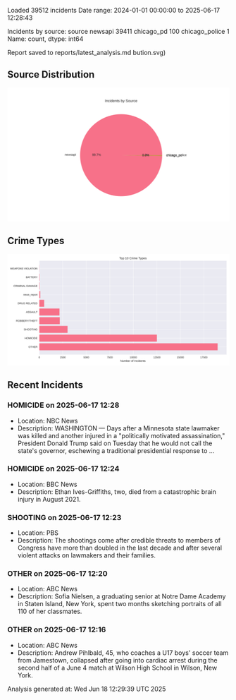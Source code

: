 
Loaded 39512 incidents
Date range: 2024-01-01 00:00:00 to 2025-06-17 12:28:43

Incidents by source:
source
newsapi           39411
chicago_pd          100
chicago_police        1
Name: count, dtype: int64

Report saved to reports/latest_analysis.md
bution.svg)

## Source Distribution
![Source Distribution](images/source_distribution.svg)

## Crime Types
![Crime Types](images/crime_types.svg)

## Recent Incidents

### HOMICIDE on 2025-06-17 12:28
- Location: NBC News
- Description: WASHINGTON — Days after a Minnesota state lawmaker was killed and another injured in a "politically motivated assassination," President Donald Trump said on Tuesday that he would not call the state's governor, eschewing a traditional presidential response to …


### HOMICIDE on 2025-06-17 12:24
- Location: BBC News
- Description: Ethan Ives-Griffiths, two, died from a catastrophic brain injury in August 2021.


### SHOOTING on 2025-06-17 12:23
- Location: PBS
- Description: The shootings come after credible threats to members of Congress have more than doubled in the last decade and after several violent attacks on lawmakers and their families.


### OTHER on 2025-06-17 12:20
- Location: ABC News
- Description: Sofia Nielsen, a graduating senior at Notre Dame Academy in Staten Island, New York, spent two months sketching portraits of all 110 of her classmates.


### OTHER on 2025-06-17 12:16
- Location: ABC News
- Description: Andrew Pihlbald, 45, who coaches a U17 boys' soccer team from Jamestown, collapsed after going into cardiac arrest during the second half of a June 4 match at Wilson High School in Wilson, New York.

Analysis generated at: Wed Jun 18 12:29:39 UTC 2025
